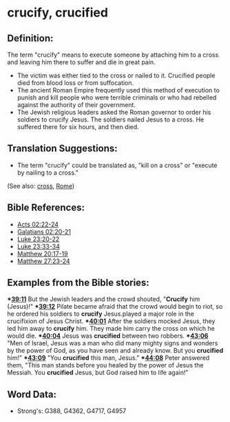 # crucify, crucified #

## Definition: ##

The term "crucify" means to execute someone by attaching him to a cross and leaving him there to suffer and die in great pain.
 
* The victim was either tied to the cross or nailed to it. Crucified people died from blood loss or from suffocation.
* The ancient Roman Empire frequently used this method of execution to punish and kill people who were terrible criminals or who had rebelled against the authority of their government.
* The Jewish religious leaders asked the Roman governor to order his soldiers to crucify Jesus. The soldiers nailed Jesus to a cross. He suffered there for six hours, and then died.

## Translation Suggestions: ##

* The term "crucify" could be translated as, "kill on a cross" or "execute by nailing to a cross."

(See also: [cross](cross.md), [Rome](../names/rome.md))

## Bible References: ##

* [Acts 02:22-24](rc://en/tn/help/act/02/22)
* [Galatians 02:20-21](rc://en/tn/help/gal/02/20)
* [Luke 23:20-22](rc://en/tn/help/luk/23/20)
* [Luke 23:33-34](rc://en/tn/help/luk/23/33)
* [Matthew 20:17-19](rc://en/tn/help/mat/20/17)
* [Matthew 27:23-24](rc://en/tn/help/mat/27/23)

## Examples from the Bible stories: ##

  __*[39:11](rc://en/tn/help/obs/39/11)__ But the Jewish leaders and the crowd shouted, "__Crucify__ him (Jesus)!"
  __*[39:12](rc://en/tn/help/obs/39/12)__ Pilate became afraid that the crowd would begin to riot, so he ordered his soldiers to __crucify__ Jesus.played a major role in the crucifixion of Jesus Christ.
  __*[40:01](rc://en/tn/help/obs/40/01)__  After the soldiers mocked Jesus, they led him away to __crucify__ him. They made him carry the cross on which he would die.
  __*[40:04](rc://en/tn/help/obs/40/04)__ Jesus was __crucified__ between two robbers.
  __*[43:06](rc://en/tn/help/obs/43/06)__ "Men of Israel, Jesus was a man who did many mighty signs and wonders by the power of God, as you have seen and already know. But you __crucified__ him!" 
  __*[43:09](rc://en/tn/help/obs/43/09)__ "You __crucified__ this man, Jesus."
  __*[44:08](rc://en/tn/help/obs/44/08)__ Peter answered them, "This man stands before you healed by the power of Jesus the Messiah. You __crucified__ Jesus, but God raised him to life again!"


## Word Data: ##

* Strong's: G388, G4362, G4717, G4957
